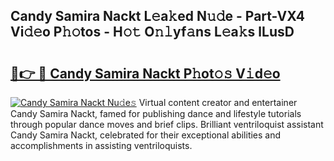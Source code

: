 ## Candy Samira Nackt L𝚎a𝚔ed N𝚞𝚍e - Part-VX4 Vi𝚍𝚎o P𝚑𝚘tos - H𝚘𝚝 O𝚗𝚕yf𝚊ns L𝚎a𝚔s lLusD

# <h2><a href="http://kfdnriu.oniu.top/?m=Candy+Samira+Nackt">🔗👉 🔴 Candy Samira Nackt P𝚑ot𝚘𝚜 V𝚒d𝚎o</a></h2>

[![Candy Samira Nackt Nu𝚍e𝚜](https://i.imgur.com/0qMVB7G.gif)](http://kfdnriu.oniu.top/?m=Candy+Samira+Nackt)
Virtual content creator and entertainer Candy Samira Nackt, famed for publishing dance and lifestyle tutorials through popular dance moves and brief clips. Brilliant ventriloquist assistant Candy Samira Nackt, celebrated for their exceptional abilities and accomplishments in assisting ventriloquists.  
